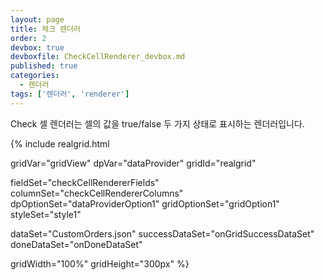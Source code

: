 ```yaml
---
layout: page
title: 체크 렌더러
order: 2
devbox: true
devboxfile: CheckCellRenderer_devbox.md
published: true
categories:
  - 렌더러
tags: ['렌더러', 'renderer']
---
```


Check 셀 렌더러는 셀의 값을 true/false 두 가지 상태로 표시하는 렌더러입니다. 

<script>
var onGridSuccessDataSet = function(data, textStatus, jqXHR) {
  dataProvider.setRows(data);
}
var onDoneDataSet = function() {

}
</script>

{% include realgrid.html

  gridVar="gridView"
  dpVar="dataProvider"
  gridId="realgrid"

  fieldSet="checkCellRendererFields"
  columnSet="checkCellRendererColumns"
  dpOptionSet="dataProviderOption1"
  gridOptionSet="gridOption1"
  styleSet="style1"

  dataSet="CustomOrders.json"
  successDataSet="onGridSuccessDataSet"  
  doneDataSet="onDoneDataSet"

  gridWidth="100%"
  gridHeight="300px" %}